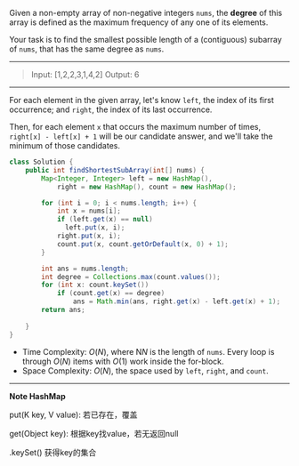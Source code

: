 Given a non-empty array of non-negative integers `nums`, the **degree** of this array is defined as the maximum frequency of any one of its elements.

Your task is to find the smallest possible length of a (contiguous) subarray of `nums`, that has the same degree as `nums`.

---

> Input: [1,2,2,3,1,4,2]
> Output: 6

---

For each element in the given array, let's know `left`, the index of its first occurrence; and `right`, the index of its last occurrence.

Then, for each element `x` that occurs the maximum number of times, `right[x] - left[x] + 1` will be our candidate answer, and we'll take the minimum of those candidates.

```java
class Solution {
    public int findShortestSubArray(int[] nums) {
        Map<Integer, Integer> left = new HashMap(),
            right = new HashMap(), count = new HashMap();

        for (int i = 0; i < nums.length; i++) {
            int x = nums[i];
            if (left.get(x) == null) 
              left.put(x, i);
            right.put(x, i);
            count.put(x, count.getOrDefault(x, 0) + 1);
        }

        int ans = nums.length;
        int degree = Collections.max(count.values());
        for (int x: count.keySet())
            if (count.get(x) == degree)
                ans = Math.min(ans, right.get(x) - left.get(x) + 1);
        return ans;
        
    }
}
```

- Time Complexity: *O*(*N*), where N*N* is the length of `nums`. Every loop is through *O*(*N*) items with *O*(1) work inside the for-block.
- Space Complexity: *O*(*N*), the space used by `left`, `right`, and `count`.

---

**Note HashMap**

put(K key, V value): 若已存在，覆盖

get(Object key): 根据key找value，若无返回null

.keySet() 获得key的集合


